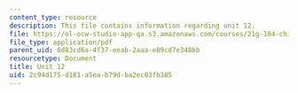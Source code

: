```yaml
---
content_type: resource
description: This file contains information regarding unit 12.
file: https://ol-ocw-studio-app-qa.s3.amazonaws.com/courses/21g-104-chinese-iv-regular-spring-2006/2c94d175d181a5eab79dba2ec03fb385_MIT21G_104S06_unit12.pdf
file_type: application/pdf
parent_uid: 6d83cd6a-4f37-eeab-2aaa-e89cd7e348bb
resourcetype: Document
title: Unit 12
uid: 2c94d175-d181-a5ea-b79d-ba2ec03fb385
---
```

